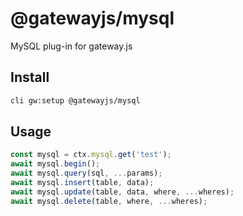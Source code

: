 # @gatewayjs/mysql

MySQL plug-in for gateway.js

## Install

```bash
cli gw:setup @gatewayjs/mysql
```

## Usage

```javascript
const mysql = ctx.mysql.get('test');
await mysql.begin();
await mysql.query(sql, ...params);
await mysql.insert(table, data);
await mysql.update(table, data, where, ...wheres);
await mysql.delete(table, where, ...wheres);
```